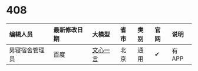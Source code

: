 # 408
|编辑人员|最新修改日期|大模型|省市|类别|官网|说明|
|:-|:-|:-|:-|:-|:-|:-|
|男寝宿舍管理员|百度| [文心一言](https://yiyan.baidu.com)|北京|通用|✔|有APP|

